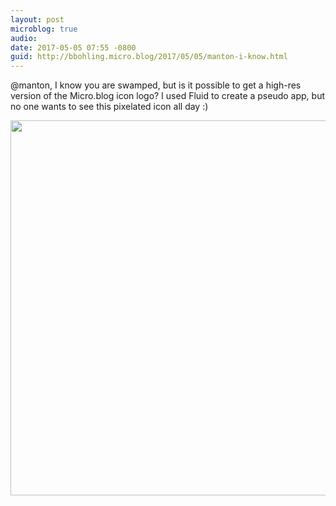 ```yaml
---
layout: post
microblog: true
audio: 
date: 2017-05-05 07:55 -0800
guid: http://bbohling.micro.blog/2017/05/05/manton-i-know.html
---
```

@manton, I know you are swamped, but is it possible to get a high-res version of  the Micro.blog icon logo?  I used Fluid to create a pseudo app, but no one wants to see this pixelated icon all day :)


<img src="http://bbohling.micro.blog/uploads/2017/e59cad5274.jpg" width="600" height="600" style="height: auto" />

